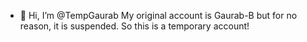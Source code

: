 - 👋 Hi, I’m @TempGaurab
My original account is Gaurab-B but for no reason, it is suspended. So this is a temporary account!


